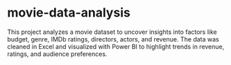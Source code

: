 # movie-data-analysis
This project analyzes a movie dataset to uncover insights into factors like budget, genre, IMDb ratings, directors, actors, and revenue. The data was cleaned in Excel and visualized with Power BI to highlight trends in revenue, ratings, and audience preferences.

